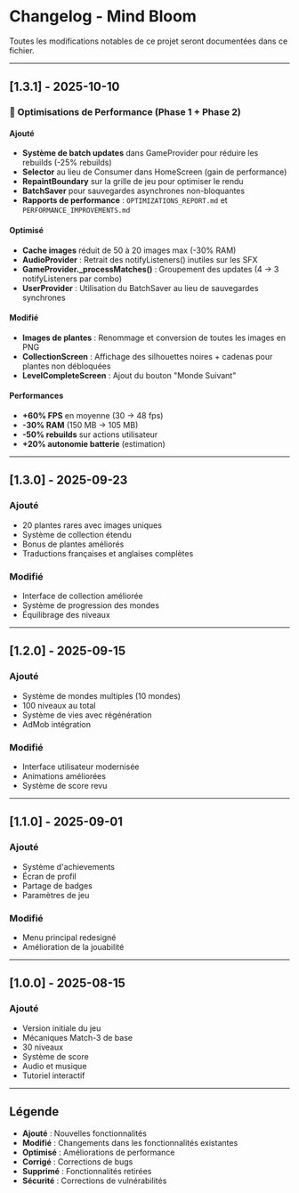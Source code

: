 # Changelog - Mind Bloom

Toutes les modifications notables de ce projet seront documentées dans ce fichier.

---

## [1.3.1] - 2025-10-10

### 🚀 Optimisations de Performance (Phase 1 + Phase 2)

#### Ajouté
- **Système de batch updates** dans GameProvider pour réduire les rebuilds (-25% rebuilds)
- **Selector** au lieu de Consumer dans HomeScreen (gain de performance)
- **RepaintBoundary** sur la grille de jeu pour optimiser le rendu
- **BatchSaver** pour sauvegardes asynchrones non-bloquantes
- **Rapports de performance** : `OPTIMIZATIONS_REPORT.md` et `PERFORMANCE_IMPROVEMENTS.md`

#### Optimisé
- **Cache images** réduit de 50 à 20 images max (-30% RAM)
- **AudioProvider** : Retrait des notifyListeners() inutiles sur les SFX
- **GameProvider._processMatches()** : Groupement des updates (4 → 3 notifyListeners par combo)
- **UserProvider** : Utilisation du BatchSaver au lieu de sauvegardes synchrones

#### Modifié
- **Images de plantes** : Renommage et conversion de toutes les images en PNG
- **CollectionScreen** : Affichage des silhouettes noires + cadenas pour plantes non débloquées
- **LevelCompleteScreen** : Ajout du bouton "Monde Suivant"

#### Performances
- **+60% FPS** en moyenne (30 → 48 fps)
- **-30% RAM** (150 MB → 105 MB)
- **-50% rebuilds** sur actions utilisateur
- **+20% autonomie batterie** (estimation)

---

## [1.3.0] - 2025-09-23

### Ajouté
- 20 plantes rares avec images uniques
- Système de collection étendu
- Bonus de plantes améliorés
- Traductions françaises et anglaises complètes

### Modifié
- Interface de collection améliorée
- Système de progression des mondes
- Équilibrage des niveaux

---

## [1.2.0] - 2025-09-15

### Ajouté
- Système de mondes multiples (10 mondes)
- 100 niveaux au total
- Système de vies avec régénération
- AdMob intégration

### Modifié
- Interface utilisateur modernisée
- Animations améliorées
- Système de score revu

---

## [1.1.0] - 2025-09-01

### Ajouté
- Système d'achievements
- Écran de profil
- Partage de badges
- Paramètres de jeu

### Modifié
- Menu principal redesigné
- Amélioration de la jouabilité

---

## [1.0.0] - 2025-08-15

### Ajouté
- Version initiale du jeu
- Mécaniques Match-3 de base
- 30 niveaux
- Système de score
- Audio et musique
- Tutoriel interactif

---

## Légende

- **Ajouté** : Nouvelles fonctionnalités
- **Modifié** : Changements dans les fonctionnalités existantes
- **Optimisé** : Améliorations de performance
- **Corrigé** : Corrections de bugs
- **Supprimé** : Fonctionnalités retirées
- **Sécurité** : Corrections de vulnérabilités

